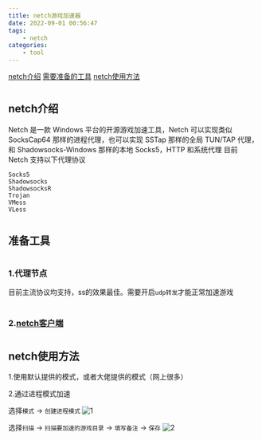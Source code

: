 ```yaml
---
title: netch游戏加速器
date: 2022-09-01 00:56:47
tags:
    - netch
categories: 
    - tool
---
```


[netch介绍](#introduction)
[需要准备的工具](#need)
[netch使用方法](#method)

# <h2 id="introduction">netch介绍</h2>

Netch 是一款 Windows 平台的开源游戏加速工具，Netch 可以实现类似 SocksCap64 那样的进程代理，也可以实现 SSTap 那样的全局 TUN/TAP 代理，和 Shadowsocks-Windows 那样的本地 Socks5，HTTP 和系统代理
目前 Netch 支持以下代理协议

	Socks5
	Shadowsocks
	ShadowsocksR
	Trojan
	VMess
	VLess

# <h2 id="need">准备工具</h2>


# <h3>1.代理节点</h3>
目前主流协议均支持，ss的效果最佳。需要开启`udp转发`才能正常加速游戏

# <h3>2.[netch客户端](https://github.com/netchx/netch/releases)</h3>

# <h2 id="method">netch使用方法</h2>

1.使用默认提供的模式，或者大佬提供的模式（网上很多）

2.通过进程模式加速

选择`模式` -> `创建进程模式`
![1](netch_1.png)

选择`扫描` -> `扫描要加速的游戏目录` -> `填写备注` -> `保存`
![2](netch_2.png)

